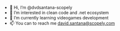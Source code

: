 - 👋 Hi, I’m @dvdsantana-scopely
- 👀 I’m interested in clean code and .net ecosystem
- 🌱 I’m currently learning videogames development
- 📫 You can to reach me david.santana@scopely.com

<!---
dvdsantana-scopely/dvdsantana-scopely is a ✨ special ✨ repository because its `README.md` (this file) appears on your GitHub profile.
You can click the Preview link to take a look at your changes.
--->
